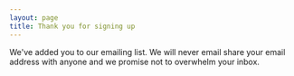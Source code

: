 ```yaml
---
layout: page
title: Thank you for signing up
---
```


We've added you to our emailing list. We will never email share your email address with anyone and we promise not to overwhelm your inbox.
